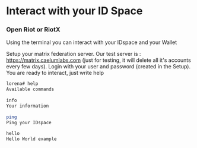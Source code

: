 # Interact with your ID Space
### Open Riot or RiotX
Using the terminal you can interact with your IDspace and your Wallet

Setup your matrix federation server. Our test server is : https://matrix.caelumlabs.com (just for testing, it will delete all it's accounts every few days). Login with your user and password (created in the Setup). You are ready to interact, just write help

```bash
lorena# help
Available commands
​
info
Your information
​
ping
Ping your IDspace
​
hello
Hello World example
```
​
​
